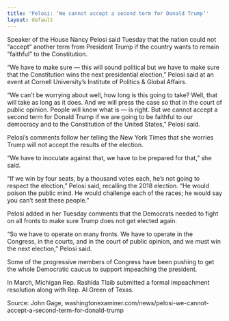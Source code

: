 ```yaml
---
title: 'Pelosi: ‘We cannot accept a second term for Donald Trump’'
layout: default
---
```


Speaker of the House Nancy Pelosi said Tuesday that the nation could not “accept” another term from President Trump if the country wants to remain “faithful” to the Constitution.

“We have to make sure — this will sound political but we have to make sure that the Constitution wins the next presidential election,” Pelosi said at an event at Cornell University’s Institute of Politics &amp; Global Affairs.

“We can’t be worrying about well, how long is this going to take? Well, that will take as long as it does. And we will press the case so that in the court of public opinion. People will know what is — is right. But we cannot accept a second term for Donald Trump if we are going to be faithful to our democracy and to the Constitution of the United States,” Pelosi said.

Pelosi’s comments follow her telling the New York Times that she worries Trump will not accept the results of the election.

“We have to inoculate against that, we have to be prepared for that,” she said.

“If we win by four seats, by a thousand votes each, he’s not going to respect the election,” Pelosi said, recalling the 2018 election. “He would poison the public mind. He would challenge each of the races; he would say you can’t seat these people.”

Pelosi added in her Tuesday comments that the Democrats needed to fight on all fronts to make sure Trump does not get elected again.

“So we have to operate on many fronts. We have to operate in the Congress, in the courts, and in the court of public opinion, and we must win the next election,” Pelosi said.

Some of the progressive members of Congress have been pushing to get the whole Democratic caucus to support impeaching the president.

In March, Michigan Rep. Rashida Tlaib submitted a formal impeachment resolution along with Rep. Al Green of Texas.

Source: John Gage, washingtonexaminer.com/news/pelosi-we-cannot-accept-a-second-term-for-donald-trump